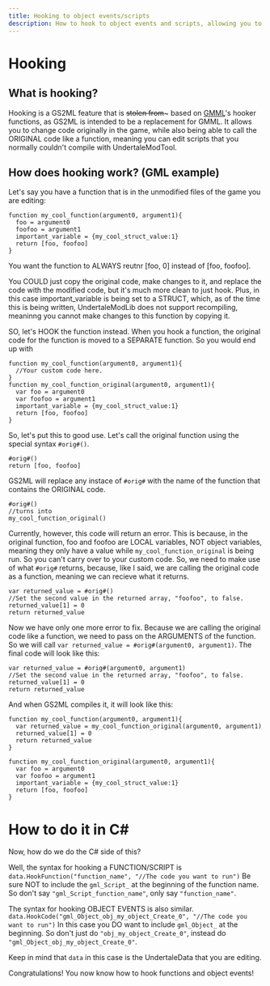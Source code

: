 ```yaml
---
title: Hooking to object events/scripts
description: How to hook to object events and scripts, allowing you to still run the original code along with custom code, and also edit code that normally can't decompile.
---
```

# Hooking

## What is hooking?
Hooking is a GS2ML feature that is ~~stolen from~~~ based on [GMML](https://github.com/cgytrus/gmml)'s hooker functions, as GS2ML is intended to be a replacement for GMML. It allows you to change code originally in the game, while also being able to call the ORIGINAL code like a function, meaning you can edit scripts that you normally couldn't compile with UndertaleModTool.

## How does hooking work? (GML example)
Let's say you have a function that is in the unmodified files of the game you are editing:
```gml
function my_cool_function(argument0, argument1){
  foo = argument0
  foofoo = argument1
  important_variable = {my_cool_struct_value:1}
  return [foo, foofoo]
}
```
You want the function to ALWAYS reutnr \[foo, 0\] instead of \[foo, foofoo\].

You COULD just copy the original code, make changes to it, and replace the code with the modified code, but it's much more clean to just hook.
Plus, in this case important_variable is being set to a STRUCT, which, as of the time this is being written, UndertaleModLib does not support recompiling, meaninng you cannot make changes to this function by copying it.

SO, let's HOOK the function instead.
When you hook a function, the original code for the function is moved to a SEPARATE function. So you would end up with
```gml
function my_cool_function(argument0, argument1){
  //Your custom code here.
}
function my_cool_function_original(argument0, argument1){
  var foo = argument0
  var foofoo = argument1
  important_variable = {my_cool_struct_value:1}
  return [foo, foofoo]
}
```

So, let's put this to good use. Let's call the original function using the special syntax `#orig#()`.
```gml
#orig#()
return [foo, foofoo]
```

GS2ML will replace any instace of `#orig#` with the name of the function that contains the ORIGINAL code.
```gml
#orig#()
//turns into
my_cool_function_original()
```

Currently, however, this code will return an error. This is because, in the original function, foo and foofoo are LOCAL variables, NOT object variables, meaning they only have a value while `my_cool_function_original` is being run.
So you can't carry over to your custom code.
So, we need to make use of what `#orig#` returns, because, like I said, we are calling the original code as a function, meaning we can recieve what it returns. 
```gnl
var returned_value = #orig#()
//Set the second value in the returned array, "foofoo", to false.
returned_value[1] = 0
return returned_value
```

Now we have only one more error to fix. Because we are calling the original code like a function, we need to pass on the ARGUMENTS of the function.
So we will call `var returned_value = #orig#(argument0, argument1)`.
The final code will look like this:
```gml
var returned_value = #orig#(argument0, argument1)
//Set the second value in the returned array, "foofoo", to false.
returned_value[1] = 0
return returned_value
```

And when GS2ML compiles it, it will look like this:
```gml
function my_cool_function(argument0, argument1){
  var returned_value = my_cool_function_original(argument0, argument1)
  returned_value[1] = 0
  return returned_value
}

function my_cool_function_original(argument0, argument1){
  var foo = argument0
  var foofoo = argument1
  important_variable = {my_cool_struct_value:1}
  return [foo, foofoo]
}
```

# How to do it in C#
Now, how do we do the C# side of this?

Well, the syntax for hooking a FUNCTION/SCRIPT is
`data.HookFunction("function_name", "//The code you want to run")`
Be sure NOT to include the `gml_Script_` at the beginning of the function name. So don't say `"gml_Script_function_name"`, only say `"function_name"`.

The syntax for hooking OBJECT EVENTS is also similar.
`data.HookCode("gml_Object_obj_my_object_Create_0", "//The code you want to run")`
In this case you DO want to include `gml_Object_` at the beginning. So don't just do `"obj_my_object_Create_0"`, instead do `"gml_Object_obj_my_object_Create_0"`.

Keep in mind that `data` in this case is the UndertaleData that you are editing.


Congratulations! You now know how to hook functions and object events!
